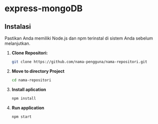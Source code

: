 # express-mongoDB


## Instalasi

Pastikan Anda memiliki Node.js dan npm terinstal di sistem Anda sebelum melanjutkan.

1. **Clone Repositori:**
   ```bash
   git clone https://github.com/nama-pengguna/nama-repositori.git
   
2. **Move to directory Project**
   ```bash
   cd nama-repositori

4. **Install aplication**
   ```bash
   npm install

6. **Run application**
   ```bash
   npm start
